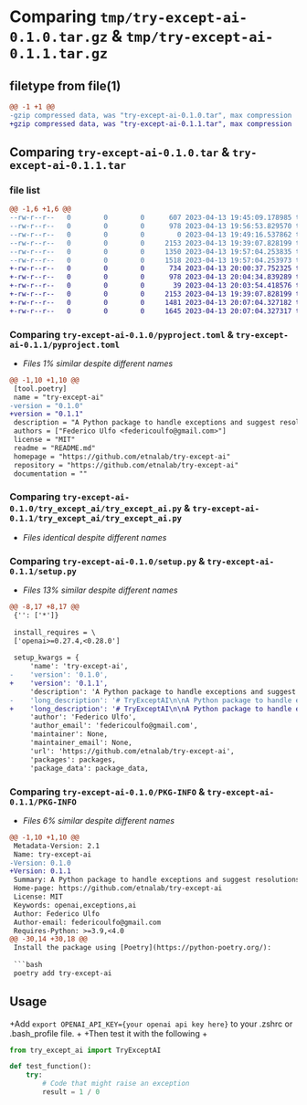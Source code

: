 # Comparing `tmp/try-except-ai-0.1.0.tar.gz` & `tmp/try-except-ai-0.1.1.tar.gz`

## filetype from file(1)

```diff
@@ -1 +1 @@
-gzip compressed data, was "try-except-ai-0.1.0.tar", max compression
+gzip compressed data, was "try-except-ai-0.1.1.tar", max compression
```

## Comparing `try-except-ai-0.1.0.tar` & `try-except-ai-0.1.1.tar`

### file list

```diff
@@ -1,6 +1,6 @@
--rw-r--r--   0        0        0      607 2023-04-13 19:45:09.178985 try-except-ai-0.1.0/README.md
--rw-r--r--   0        0        0      978 2023-04-13 19:56:53.829570 try-except-ai-0.1.0/pyproject.toml
--rw-r--r--   0        0        0        0 2023-04-13 19:49:16.537862 try-except-ai-0.1.0/try_except_ai/__init__.py
--rw-r--r--   0        0        0     2153 2023-04-13 19:39:07.828199 try-except-ai-0.1.0/try_except_ai/try_except_ai.py
--rw-r--r--   0        0        0     1350 2023-04-13 19:57:04.253835 try-except-ai-0.1.0/setup.py
--rw-r--r--   0        0        0     1518 2023-04-13 19:57:04.253973 try-except-ai-0.1.0/PKG-INFO
+-rw-r--r--   0        0        0      734 2023-04-13 20:00:37.752325 try-except-ai-0.1.1/README.md
+-rw-r--r--   0        0        0      978 2023-04-13 20:04:34.839289 try-except-ai-0.1.1/pyproject.toml
+-rw-r--r--   0        0        0       39 2023-04-13 20:03:54.418576 try-except-ai-0.1.1/try_except_ai/__init__.py
+-rw-r--r--   0        0        0     2153 2023-04-13 19:39:07.828199 try-except-ai-0.1.1/try_except_ai/try_except_ai.py
+-rw-r--r--   0        0        0     1481 2023-04-13 20:07:04.327182 try-except-ai-0.1.1/setup.py
+-rw-r--r--   0        0        0     1645 2023-04-13 20:07:04.327317 try-except-ai-0.1.1/PKG-INFO
```

### Comparing `try-except-ai-0.1.0/pyproject.toml` & `try-except-ai-0.1.1/pyproject.toml`

 * *Files 1% similar despite different names*

```diff
@@ -1,10 +1,10 @@
 [tool.poetry]
 name = "try-except-ai"
-version = "0.1.0"
+version = "0.1.1"
 description = "A Python package to handle exceptions and suggest resolutions using OpenAI"
 authors = ["Federico Ulfo <federicoulfo@gmail.com>"]
 license = "MIT"
 readme = "README.md"
 homepage = "https://github.com/etnalab/try-except-ai"
 repository = "https://github.com/etnalab/try-except-ai"
 documentation = ""
```

### Comparing `try-except-ai-0.1.0/try_except_ai/try_except_ai.py` & `try-except-ai-0.1.1/try_except_ai/try_except_ai.py`

 * *Files identical despite different names*

### Comparing `try-except-ai-0.1.0/setup.py` & `try-except-ai-0.1.1/setup.py`

 * *Files 13% similar despite different names*

```diff
@@ -8,17 +8,17 @@
 {'': ['*']}
 
 install_requires = \
 ['openai>=0.27.4,<0.28.0']
 
 setup_kwargs = {
     'name': 'try-except-ai',
-    'version': '0.1.0',
+    'version': '0.1.1',
     'description': 'A Python package to handle exceptions and suggest resolutions using OpenAI',
-    'long_description': '# TryExceptAI\n\nA Python package to handle exceptions and suggest resolutions using OpenAI.\n\n## Installation\n\nInstall the package using [Poetry](https://python-poetry.org/):\n\n```bash\npoetry add try-except-ai\n```\n\n## Usage\n```python\nfrom try_except_ai import TryExceptAI\n\ndef test_function():\n    try:\n        # Code that might raise an exception\n        result = 1 / 0\n        print(result)\n    except Exception as e:\n        TryExceptAI().handle_exception(e)\n\nif __name__ == "__main__":\n    test_function()\n\n```\n\n## License\nThis project is licensed under the MIT License. See the LICENSE file for details.\n\n',
+    'long_description': '# TryExceptAI\n\nA Python package to handle exceptions and suggest resolutions using OpenAI.\n\n## Installation\n\nInstall the package using [Poetry](https://python-poetry.org/):\n\n```bash\npoetry add try-except-ai\n```\n\n## Usage\nAdd `export OPENAI_API_KEY={your openai api key here}` to your .zshrc or .bash_profile file.\n\nThen test it with the following\n\n```python\nfrom try_except_ai import TryExceptAI\n\ndef test_function():\n    try:\n        # Code that might raise an exception\n        result = 1 / 0\n        print(result)\n    except Exception as e:\n        TryExceptAI().handle_exception(e)\n\nif __name__ == "__main__":\n    test_function()\n\n```\n\n## License\nThis project is licensed under the MIT License. See the LICENSE file for details.\n\n',
     'author': 'Federico Ulfo',
     'author_email': 'federicoulfo@gmail.com',
     'maintainer': None,
     'maintainer_email': None,
     'url': 'https://github.com/etnalab/try-except-ai',
     'packages': packages,
     'package_data': package_data,
```

### Comparing `try-except-ai-0.1.0/PKG-INFO` & `try-except-ai-0.1.1/PKG-INFO`

 * *Files 6% similar despite different names*

```diff
@@ -1,10 +1,10 @@
 Metadata-Version: 2.1
 Name: try-except-ai
-Version: 0.1.0
+Version: 0.1.1
 Summary: A Python package to handle exceptions and suggest resolutions using OpenAI
 Home-page: https://github.com/etnalab/try-except-ai
 License: MIT
 Keywords: openai,exceptions,ai
 Author: Federico Ulfo
 Author-email: federicoulfo@gmail.com
 Requires-Python: >=3.9,<4.0
@@ -30,14 +30,18 @@
 Install the package using [Poetry](https://python-poetry.org/):
 
 ```bash
 poetry add try-except-ai
 ```
 
 ## Usage
+Add `export OPENAI_API_KEY={your openai api key here}` to your .zshrc or .bash_profile file.
+
+Then test it with the following
+
 ```python
 from try_except_ai import TryExceptAI
 
 def test_function():
     try:
         # Code that might raise an exception
         result = 1 / 0
```

